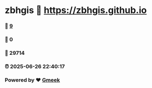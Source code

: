 # zbhgis :link: https://zbhgis.github.io 
### :page_facing_up: [9](https://zbhgis.github.io/tag.html) 
### :speech_balloon: 0 
### :hibiscus: 29714 
### :alarm_clock: 2025-06-26 22:40:17 
### Powered by :heart: [Gmeek](https://github.com/Meekdai/Gmeek)
